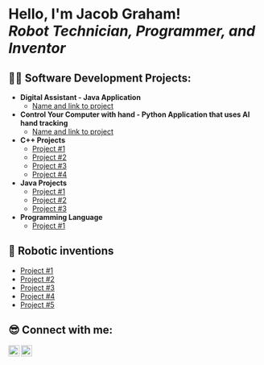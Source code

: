 <h1>Hello, I'm Jacob Graham! <br/><i>Robot Technician, Programmer, and Inventor</i></h1>

<h2>👨‍💻 Software Development Projects:</h2>

- <b>Digital Assistant - Java Application</b>
  - [Name and link to project](https:/)
- <b>Control Your Computer with hand - Python Application that uses AI hand tracking</b>
  - [Name and link to project](https:) 
- <b>C++ Projects</b>
  - [Project #1](https://)
  - [Project #2](https://)
  - [Project #3](https://)
  - [Project #4](https://githu)
- <b>Java Projects</b>
  - [Project #1](https://github.com)
  - [Project #2](https://github.com/)
  - [Project #3](https://github.com)
- <b>Programming Language</b>
  - [Project #1](https://github.com)

<h2>🤖 Robotic inventions</h2>

- [Project #1](https://w)
- [Project #2](https://ww)
- [Project #3](https://www)
- [Project #4](https://www=)
- [Project #5](https://www.y)

<h2> 😎 Connect with me:</h2>

<!--[<img align="left" alt="Jacob Graham | YouTube" width="22px" src="https://cdn.jsdelivr.net/npm/simple-icons@v3/icons/youtube.svg" />][youtube]
[<img align="left" alt="Jacob Graham | Twitter" width="22px" src="https://cdn.jsdelivr.net/npm/simple-icons@v3/icons/twitter.svg" />][twitter] -->
[<img align="left" alt="Jacob Graham | LinkedIn" width="22px" src="https://cdn.jsdelivr.net/npm/simple-icons@v3/icons/linkedin.svg" />][linkedin]
[<img align="left" alt="Jacob Graham | Instagram" width="22px" src="https://cdn.jsdelivr.net/npm/simple-icons@v3/icons/instagram.svg" />][instagram]

<!--[twitter]: https://twitter.com/joshmadakor 
[youtube]: https://www.youtube.com/c/joshmadakor -->
[instagram]: https://www.instagram.com/lifeasagraham/
[linkedin]:  https://www.linkedin.com/in/jacob-graham-6693b82a2/
